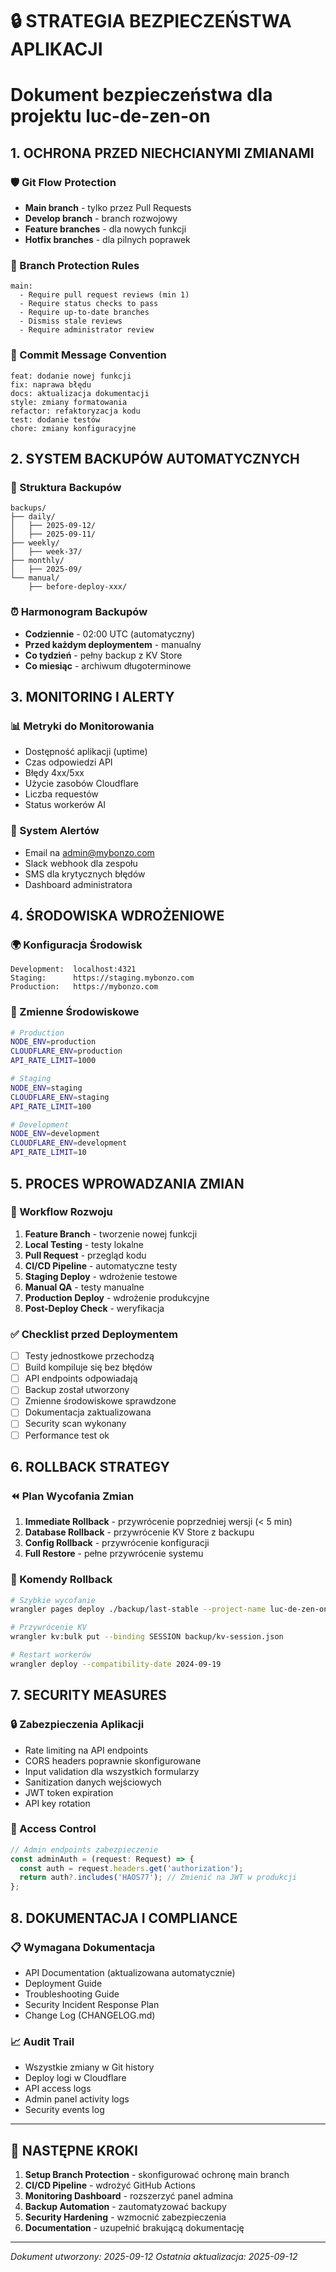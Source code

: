 # 🔒 STRATEGIA BEZPIECZEŃSTWA APLIKACJI
# Dokument bezpieczeństwa dla projektu luc-de-zen-on

## 1. OCHRONA PRZED NIECHCIANYMI ZMIANAMI

### 🛡️ Git Flow Protection
- **Main branch** - tylko przez Pull Requests
- **Develop branch** - branch rozwojowy
- **Feature branches** - dla nowych funkcji
- **Hotfix branches** - dla pilnych poprawek

### 🔐 Branch Protection Rules
```
main:
  - Require pull request reviews (min 1)
  - Require status checks to pass
  - Require up-to-date branches
  - Dismiss stale reviews
  - Require administrator review
```

### 📝 Commit Message Convention
```
feat: dodanie nowej funkcji
fix: naprawa błędu
docs: aktualizacja dokumentacji
style: zmiany formatowania
refactor: refaktoryzacja kodu
test: dodanie testów
chore: zmiany konfiguracyjne
```

## 2. SYSTEM BACKUPÓW AUTOMATYCZNYCH

### 📂 Struktura Backupów
```
backups/
├── daily/
│   ├── 2025-09-12/
│   ├── 2025-09-11/
├── weekly/
│   ├── week-37/
├── monthly/
│   ├── 2025-09/
└── manual/
    ├── before-deploy-xxx/
```

### ⏰ Harmonogram Backupów
- **Codziennie** - 02:00 UTC (automatyczny)
- **Przed każdym deploymentem** - manualny
- **Co tydzień** - pełny backup z KV Store
- **Co miesiąc** - archiwum długoterminowe

## 3. MONITORING I ALERTY

### 📊 Metryki do Monitorowania
- Dostępność aplikacji (uptime)
- Czas odpowiedzi API
- Błędy 4xx/5xx
- Użycie zasobów Cloudflare
- Liczba requestów
- Status workerów AI

### 🚨 System Alertów
- Email na admin@mybonzo.com
- Slack webhook dla zespołu
- SMS dla krytycznych błędów
- Dashboard administratora

## 4. ŚRODOWISKA WDROŻENIOWE

### 🌍 Konfiguracja Środowisk
```
Development:  localhost:4321
Staging:      https://staging.mybonzo.com
Production:   https://mybonzo.com
```

### 🔑 Zmienne Środowiskowe
```bash
# Production
NODE_ENV=production
CLOUDFLARE_ENV=production
API_RATE_LIMIT=1000

# Staging  
NODE_ENV=staging
CLOUDFLARE_ENV=staging
API_RATE_LIMIT=100

# Development
NODE_ENV=development
CLOUDFLARE_ENV=development
API_RATE_LIMIT=10
```

## 5. PROCES WPROWADZANIA ZMIAN

### 🔄 Workflow Rozwoju
1. **Feature Branch** - tworzenie nowej funkcji
2. **Local Testing** - testy lokalne
3. **Pull Request** - przegląd kodu
4. **CI/CD Pipeline** - automatyczne testy
5. **Staging Deploy** - wdrożenie testowe
6. **Manual QA** - testy manualne
7. **Production Deploy** - wdrożenie produkcyjne
8. **Post-Deploy Check** - weryfikacja

### ✅ Checklist przed Deploymentem
- [ ] Testy jednostkowe przechodzą
- [ ] Build kompiluje się bez błędów
- [ ] API endpoints odpowiadają
- [ ] Backup został utworzony
- [ ] Zmienne środowiskowe sprawdzone
- [ ] Dokumentacja zaktualizowana
- [ ] Security scan wykonany
- [ ] Performance test ok

## 6. ROLLBACK STRATEGY

### ⏪ Plan Wycofania Zmian
1. **Immediate Rollback** - przywrócenie poprzedniej wersji (< 5 min)
2. **Database Rollback** - przywrócenie KV Store z backupu
3. **Config Rollback** - przywrócenie konfiguracji
4. **Full Restore** - pełne przywrócenie systemu

### 🔧 Komendy Rollback
```bash
# Szybkie wycofanie
wrangler pages deploy ./backup/last-stable --project-name luc-de-zen-on

# Przywrócenie KV
wrangler kv:bulk put --binding SESSION backup/kv-session.json

# Restart workerów
wrangler deploy --compatibility-date 2024-09-19
```

## 7. SECURITY MEASURES

### 🔒 Zabezpieczenia Aplikacji
- Rate limiting na API endpoints
- CORS headers poprawnie skonfigurowane
- Input validation dla wszystkich formularzy
- Sanitization danych wejściowych
- JWT token expiration
- API key rotation

### 🚫 Access Control
```typescript
// Admin endpoints zabezpieczenie
const adminAuth = (request: Request) => {
  const auth = request.headers.get('authorization');
  return auth?.includes('HAOS77'); // Zmienić na JWT w produkcji
};
```

## 8. DOKUMENTACJA I COMPLIANCE

### 📋 Wymagana Dokumentacja
- API Documentation (aktualizowana automatycznie)
- Deployment Guide
- Troubleshooting Guide  
- Security Incident Response Plan
- Change Log (CHANGELOG.md)

### 📈 Audit Trail
- Wszystkie zmiany w Git history
- Deploy logi w Cloudflare
- API access logs
- Admin panel activity logs
- Security events log

---

## 🎯 NASTĘPNE KROKI

1. **Setup Branch Protection** - skonfigurować ochronę main branch
2. **CI/CD Pipeline** - wdrożyć GitHub Actions
3. **Monitoring Dashboard** - rozszerzyć panel admina
4. **Backup Automation** - zautomatyzować backupy
5. **Security Hardening** - wzmocnić zabezpieczenia
6. **Documentation** - uzupełnić brakującą dokumentację

---
*Dokument utworzony: 2025-09-12*
*Ostatnia aktualizacja: 2025-09-12*